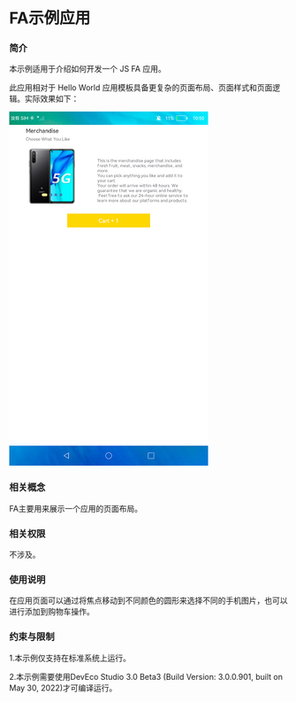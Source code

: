 # FA示例应用

### 简介

本示例适用于介绍如何开发一个 JS FA 应用。

此应用相对于 Hello World 应用模板具备更复杂的页面布局、页面样式和页面逻辑。实际效果如下：

![](screenshots/device/JsApp1.png)

### 相关概念

FA主要用来展示一个应用的页面布局。

### 相关权限

不涉及。

### 使用说明

在应用页面可以通过将焦点移动到不同颜色的圆形来选择不同的手机图片，也可以进行添加到购物车操作。

### 约束与限制

1.本示例仅支持在标准系统上运行。

2.本示例需要使用DevEco Studio 3.0 Beta3 (Build Version: 3.0.0.901, built on May 30, 2022)才可编译运行。